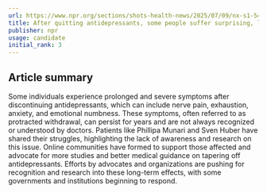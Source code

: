 ```yaml
---
url: https://www.npr.org/sections/shots-health-news/2025/07/09/nx-s1-5460018/antidepressant-ssri-side-effects-withdrawal-symptoms
title: After quitting antidepressants, some people suffer surprising, lingering symptoms
publisher: npr
usage: candidate
initial_rank: 3
---
```

## Article summary
Some individuals experience prolonged and severe symptoms after discontinuing antidepressants, which can include nerve pain, exhaustion, anxiety, and emotional numbness. These symptoms, often referred to as protracted withdrawal, can persist for years and are not always recognized or understood by doctors. Patients like Phillipa Munari and Sven Huber have shared their struggles, highlighting the lack of awareness and research on this issue. Online communities have formed to support those affected and advocate for more studies and better medical guidance on tapering off antidepressants. Efforts by advocates and organizations are pushing for recognition and research into these long-term effects, with some governments and institutions beginning to respond.
